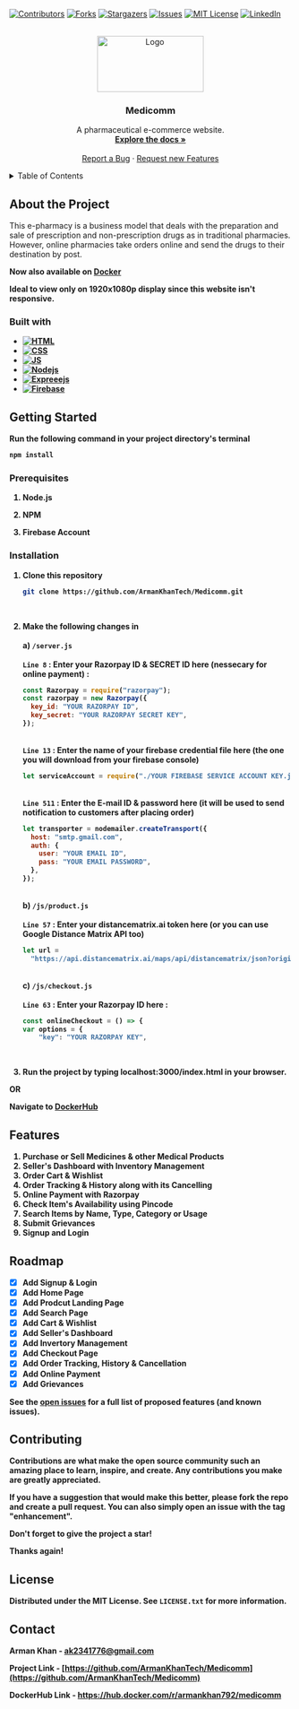 [![Contributors][contributors-shield]][contributors-url]
[![Forks][forks-shield]][forks-url]
[![Stargazers][stars-shield]][stars-url]
[![Issues][issues-shield]][issues-url]
[![MIT License][license-shield]][license-url]
[![LinkedIn][linkedin-shield]][linkedin-url]

<br>
<div align="center">
  <a href="https://github.com/ArmanKhanTech/Medicomm/">
    <img src="https://github.com/ArmanKhanTech/Medicomm/assets/92728787/6e1b8187-48d7-40e9-8085-922471b1e1ca" alt="Logo" width="190" height="100">
  </a>

  <h3 align="center">Medicomm</h3>

  <p align="center">
    A pharmaceutical e-commerce website.
    <br>
    <a href="https://github.com/ArmanKhanTech/Medicomm"><strong>Explore the docs »</strong></a>
    <br>
    <br>
    <a href="https://github.com/ArmanKhanTech/Medicomm/issues">Report a Bug</a>
    ·
    <a href="https://github.com/ArmanKhanTech/Medicomm/issues">Request new Features</a>
  </p>
</div>

<details>
  <summary>Table of Contents</summary>
  <ol>
    <li>
      <a href="#about-the-project">About The Project</a>
      <ul>
        <li><a href="#built-with">Built with</a></li>
      </ul>
    </li>
    <li>
      <a href="#getting-started">Getting Started</a>
      <ul>
        <li><a href="#prerequisites">Prerequisites</a></li>
        <li><a href="#installation">Installation</a></li>
      </ul>
    </li>
    <li><a href="#features">Features</a></li>
    <li><a href="#roadmap">Roadmap</a></li>
    <li><a href="#contributing">Contributing</a></li>
    <li><a href="#license">License</a></li>
    <li><a href="#contact">Contact</a></li>
    <li><a href="#acknowledgments">Acknowledgments</a></li>
  </ol>
</details>

## About the Project

This e-pharmacy is a business model that deals with the preparation and sale of prescription and non-prescription drugs as in traditional pharmacies. However, online pharmacies take orders online and send the drugs to their destination by post.

**Now also available on <a href="https://hub.docker.com/r/armankhan792/medicomm"><b>Docker<b></a>**

**Ideal to view only on 1920x1080p display since this website isn't responsive.**

### Built with

- [![HTML][HTML]][HTML-url]
- [![CSS][CSS]][CSS-url]
- [![JS][JS]][JS-url]
- [![Nodejs][Nodejs]][Nodejs-url]
- [![Expreeejs][Expressjs]][Expressjs-url]
- [![Firebase][Firebase]][Firebase-url]

## Getting Started

Run the following command in your project directory's terminal

```javascript
npm install
```

### Prerequisites

<ol>
  <li>
    <p>Node.js</a>
  </li>
  <li>
    <p>NPM</a>
  </li>
  <li>
    <p>Firebase Account</a>
  </li>
</ol>

### Installation

1. Clone this repository
   ```sh
   git clone https://github.com/ArmanKhanTech/Medicomm.git
   ```
   <br>
2. Make the following changes in<br>
   <br>**a) `/server.js`**<br><br>
   `Line 8` : Enter your Razorpay ID & SECRET ID here (nessecary for online payment) :

   ```javascript
   const Razorpay = require("razorpay");
   const razorpay = new Razorpay({
     key_id: "YOUR RAZORPAY ID",
     key_secret: "YOUR RAZORPAY SECRET KEY",
   });
   ```

   <br>`Line 13` : Enter the name of your firebase credential file here (the one you will download from your firebase console)

   ```javascript
   let serviceAccount = require("./YOUR FIREBASE SERVICE ACCOUNT KEY.json");
   ```

   <br>`Line 511` : Enter the E-mail ID & password here (it will be used to send notification to customers after placing order)

   ```javascript
   let transporter = nodemailer.createTransport({
     host: "smtp.gmail.com",
     auth: {
       user: "YOUR EMAIL ID",
       pass: "YOUR EMAIL PASSWORD",
     },
   });
   ```

   <br>**b) `/js/product.js`**<br><br>
   `Line 57` : Enter your distancematrix.ai token here (or you can use Google Distance Matrix API too)

   ```javascript
   let url =
     "https://api.distancematrix.ai/maps/api/distancematrix/json?origins=${sellerPin}&destinations=${userPin}&departure_time=now&key=YOUR TOKEN ID";
   ```

   <br>**c) `/js/checkout.js`**<br><br>
   `Line 63` : Enter your Razorpay ID here :<br>

   ```javascript
   const onlineCheckout = () => {
   var options = {
       "key": "YOUR RAZORPAY KEY",
   ```

   <br>

3. Run the project by typing localhost:3000/index.html in your browser.<br>

**OR**

Navigate to <a href="https://hub.docker.com/r/armankhan792/medicomm"><b>DockerHub<b></a>

## Features

<ol>
  <li>
    Purchase or Sell Medicines & other Medical Products
  </li>
  <li>
    Seller's Dashboard with Inventory Management
  </li>
  <li>
    Order Cart & Wishlist
  </li>
  <li>
    Order Tracking & History along with its Cancelling
  </li>
  <li>
    Online Payment with Razorpay
  </li>
  <li>
    Check Item's Availability using Pincode
  </li>
  <li>
    Search Items by Name, Type, Category or Usage
  </li>
  <li>
    Submit Grievances
  </li>
  <li>
    Signup and Login
  </li>
</ol>

## Roadmap

- [x] Add Signup & Login
- [x] Add Home Page
- [x] Add Prodcut Landing Page
- [x] Add Search Page
- [x] Add Cart & Wishlist
- [x] Add Seller's Dashboard
- [x] Add Invertory Management
- [x] Add Checkout Page
- [x] Add Order Tracking, History & Cancellation
- [x] Add Online Payment
- [x] Add Grievances

See the [open issues](https://github.com/ArmanKhanTech/Medicomm/issues) for a full list of proposed features (and known issues).

## Contributing

Contributions are what make the open source community such an amazing place to learn, inspire, and create. Any contributions you make are **greatly appreciated**.

If you have a suggestion that would make this better, please fork the repo and create a pull request. You can also simply open an issue with the tag "enhancement".

Don't forget to give the project a star!

Thanks again!

## License

Distributed under the MIT License. See `LICENSE.txt` for more information.

## Contact

Arman Khan - ak2341776@gmail.com

Project Link - [https://github.com/ArmanKhanTech/Medicomm](https://github.com/ArmanKhanTech/Medicomm)

DockerHub Link - https://hub.docker.com/r/armankhan792/medicomm

[contributors-shield]: https://img.shields.io/github/contributors/ArmanKhanTech/Medicomm.svg?style=for-the-badge
[contributors-url]: https://github.com/ArmanKhanTech/Medicomm/graphs/contributors
[forks-shield]: https://img.shields.io/github/forks/ArmanKhanTech/Medicomm.svg?style=for-the-badge
[forks-url]: https://github.com/ArmanKhanTech/Medicomm/network/members
[stars-shield]: https://img.shields.io/github/stars/ArmanKhanTech/Medicomm.svg?style=for-the-badge
[stars-url]: https://github.com/ArmanKhanTech/Medicomm/stargazers
[issues-shield]: https://img.shields.io/github/issues/ArmanKhanTech/Medicomm.svg?style=for-the-badge
[issues-url]: https://github.com/ArmanKhanTech/Medicomm/issues
[license-shield]: https://img.shields.io/github/license/ArmanKhanTech/Medicomm.svg?style=for-the-badge
[license-url]: https://github.com/ArmanKhanTech/Medicomm/blob/master/LICENSE.txt
[linkedin-shield]: https://img.shields.io/badge/-LinkedIn-black.svg?style=for-the-badge&logo=linkedin&colorB=555
[linkedin-url]: https://www.linkedin.com/in/arman-khan-25b624205/
[HTML]: https://img.shields.io/badge/HTML-FFA500?style=for-the-badge&logo=html5&logoColor=white
[HTML-url]: https://www.w3schools.com/html/
[CSS]: https://img.shields.io/badge/CSS-A020F0?&style=for-the-badge&logo=css3&logoColor=white
[CSS-url]: https://www.w3schools.com/css/
[JS]: https://img.shields.io/badge/JavaScript-F7DF1E?style=for-the-badge&logo=javascript&logoColor=black
[JS-url]: https://www.w3schools.com/js/
[Nodejs]: https://img.shields.io/badge/Node.js-43853D?style=for-the-badge&logo=node.js&logoColor=white
[Nodejs-url]: https://nodejs.org/
[Expressjs]: https://img.shields.io/badge/express.js-%23404d59.svg?style=for-the-badge&logo=express&logoColor=%2361DAFB
[Expressjs-url]: https://expressjs.com/
[Firebase]: https://img.shields.io/badge/Firebase-039BE5?style=for-the-badge&logo=Firebase&logoColor=white
[Firebase-url]: https://firebase.google.com/
